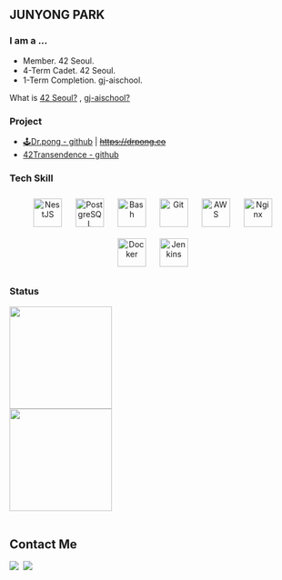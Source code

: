 
## JUNYONG PARK


### I am a ...
- Member. 42 Seoul.
- 4-Term Cadet. 42 Seoul.
- 1-Term Completion. gj-aischool.
  
What is [42 Seoul?](https://innovationacademy.kr/academy/contents/view?contentsNo=7&level=2&menuNo=8) 
, [gj-aischool?](https://gj-aischool.or.kr/info/story/)
  
### Project
+ [🕹️Dr.pong - github](https://github.com/Dr-Pong) | ~~https://drpong.co~~
+ [42Transendence - github](https://github.com/42-TRANSENDENCE)

### Tech Skill
<div align="center">
<a href="https://nestjs.com/" target="_blank"><img style="margin: 10px" src="https://profilinator.rishav.dev/skills-assets/nestjs.svg" alt="NestJS" height="50" /></a>  
<a href="https://www.postgresql.org/" target="_blank"><img style="margin: 10px" src="https://profilinator.rishav.dev/skills-assets/postgresql-original-wordmark.svg" alt="PostgreSQL" height="50" /></a>  
<a href="https://www.gnu.org/software/bash/" target="_blank"><img style="margin: 10px" src="https://profilinator.rishav.dev/skills-assets/gnu_bash-icon.svg" alt="Bash" height="50" /></a>  
<a href="https://github.com/" target="_blank"><img style="margin: 10px" src="https://profilinator.rishav.dev/skills-assets/git-scm-icon.svg" alt="Git" height="50" /></a>  
<a href="https://aws.amazon.com/" target="_blank"><img style="margin: 10px" src="https://profilinator.rishav.dev/skills-assets/amazonwebservices-original-wordmark.svg" alt="AWS" height="50" /></a>  
<a href="https://www.nginx.com/" target="_blank"><img style="margin: 10px" src="https://profilinator.rishav.dev/skills-assets/nginx-original.svg" alt="Nginx" height="50" /></a>
<a herf="https://docs.docker.com/" target="_blank"><img style="margin: 10px" src="https://profilinator.rishav.dev/skills-assets/docker-original-wordmark.svg" alt="Docker" height="50" />
<a href="https://www.jenkins.io/" target="_blank"><img style="margin: 10px" src="https://profilinator.rishav.dev/skills-assets/jenkins-icon.svg" alt="Jenkins" height="50" /></a>  
</div> 
</td><td valign="top" width="33%">

### Status
<div style="display:flex" align="center">

  <a target="_blank" rel="noreferrer noopener" href="https://solved.ac/profile/dododoo">
    <img height="180em" src="http://mazassumnida.wtf/api/v2/generate_badge?boj=dododoo">
  </a>

</div>
<div style="display:flex" align="center">

  <img height="180em" src="https://github-readme-stats.vercel.app/api?username=maindishes&show_icons=true&count_private=true&hide_border=true&theme=github_dark">

</div>

<br/>

<div style="display:flex" align="center">


</div>

## Contact Me 
<!-- BLOG-POST-LIST:START -->  
<p align="left">
	<a href="https://velog.io/@maindish"><img src="https://img.shields.io/badge/Tech%20Blog-11B48A?style=flat-round&logo=Vimeo&logoColor=white&link=https://velog.io/@dogfootbirdfoot"/></a>&nbsp
	<a href="mailto:42.4.junyopar@gmail.com"><img src="https://img.shields.io/badge/Gmail-d14836?style=flat-round&logo=Gmail&logoColor=white&link=keonwoo98@naver.com"/></a>
</p>
<!-- BLOG-POST-LIST:END -->  
